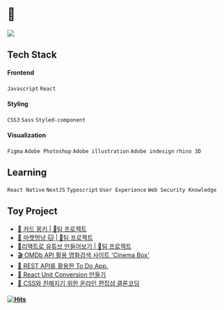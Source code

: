 # 🏡 
<img src="https://github-readme-stats.vercel.app/api?username=jisooround&show_icons=true&theme=dark">

## Tech Stack</span>
#### Frontend
`Javascript` `React`<br/>
#### Styling
`CSS3` `Sass` `Styled-component`<br/>
#### Visualization
`Figma` `Adobe Photoshop` `Adobe illustration` `Adobe indesign` `rhino 3D`<br/>

## Learning
`React Native` `NextJS` `Typescript` `User Experience` `Web Security Knowledge`

## Toy Project
- [🙊 카드 몽키 | 👬팀 프로젝트](https://github.com/jisooround/card-monkey-FE/tree/main) 
- [🐶 마켓멍냥 🐱 | 👬팀 프로젝트](https://github.com/jisooround/market-mong-nyang)
- [🚩리액트로 유튜브 만들어보기 | 👬팀 프로젝트](https://github.com/jisooround/youtube-app)
- [🎬 OMDb API 활용 영화검색 사이트 'Cinema Box'](https://github.com/jisooround/Movie-search-app)
- [📆 REST API를 활용한 To Do App.](https://github.com/jisooround/To-do-list-app)
- [🔄 React Unit Conversion 만들기](https://github.com/jisooround/React-unit-conversion)
- [🎨 CSS와 친해지기 위한 온라인 편집샵 클론코딩](https://github.com/jisooround/SSC-clone-coding)


#### [![Hits](https://hits.seeyoufarm.com/api/count/incr/badge.svg?url=https%3A%2F%2Fgithub.com%2Fjisooround%2Fhit-counter&count_bg=%23000000&title_bg=%23000000&icon=itunes.svg&icon_color=%23FFFFFF&title=hits&edge_flat=true)](https://hits.seeyoufarm.com)
